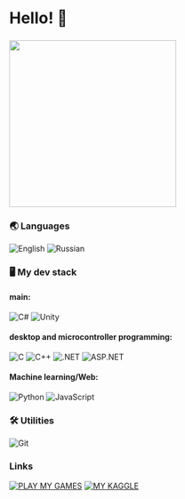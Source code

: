 # Hello! 👋

<h3 align="left"></h3>

<p align="left">
  <img src="https://media0.giphy.com/media/v1.Y2lkPTc5MGI3NjExd21mMjdpYnd3MDk0NnJybzNnOHdycTVqZmF0c2U5Z2UzaDdtdWU1OCZlcD12MV9pbnRlcm5hbF9naWZfYnlfaWQmY3Q9Zw/Xc3R3j4KFMvH01ZWaJ/giphy.gif" width="300">
</p>

### 🌏 Languages
![English](https://img.shields.io/badge/🇬🇧English-000000?style=for-the-badge&logo=data:image/svg+xml;base64,...)
 ![Russian](https://img.shields.io/badge/Russian-000000?style=for-the-badge&logo=data:image/svg+xml;base64,PHN2ZyB4bWxucz0iaHR0cDovL3d3dy53My5vcmcvMjAwMC9zdmciIHZpZXdCb3g9IjAgMCA5MDAgNjAwIj48cmVjdCB3aWR0aD0iOTAwIiBoZWlnaHQ9IjIwMCIgZmlsbD0iI2ZmZiIvPjxyZWN0IHk9IjIwMCIgd2lkdGg9IjkwMCIgaGVpZ2h0PSIyMDAiIGZpbGw9IiMwMDM5YTciLz48cmVjdCB5PSI0MDAiIHdpZHRoPSI5MDAiIGhlaWdodD0iMjAwIiBmaWxsPSIjZDQyMDE5Ii8+PC9zdmc+&logoColor=white)

### 🖥️ My dev stack
#### main:
![C#](https://img.shields.io/badge/C%23-239120?style=for-the-badge&logo=c-sharp&logoColor=white)
![Unity](https://img.shields.io/badge/Unity-100000?style=for-the-badge&logo=unity&logoColor=white)
#### desktop and microcontroller programming:
![C](https://img.shields.io/badge/C-00599C?style=for-the-badge&logo=c&logoColor=white)
![C++](https://img.shields.io/badge/C%2B%2B-00599C?style=for-the-badge&logo=c%2B%2B&logoColor=white)
![.NET](https://img.shields.io/badge/.NET-5C2D91?style=for-the-badge&logo=.net&logoColor=white)
![ASP.NET](https://img.shields.io/badge/ASP.NET-512BD4?style=for-the-badge&logo=.net&logoColor=white)
#### Machine learning/Web:
![Python](https://img.shields.io/badge/Python-3776AB?style=for-the-badge&logo=python&logoColor=white)
![JavaScript](https://img.shields.io/badge/JavaScript-F7DF1E?style=for-the-badge&logo=javascript&logoColor=black)

### 🛠️ Utilities
![Git](https://img.shields.io/badge/Git-F05032?style=for-the-badge&logo=git&logoColor=white)

### Links
[![PLAY MY GAMES](https://img.shields.io/badge/🎮_PLAY_MY_GAMES-FF2449?style=for-the-badge&logo=itch.io&logoColor=white&labelColor=000000)](https://itch.io/profile/siluet-salat)
[![MY KAGGLE](https://img.shields.io/badge/📊_MY_KAGGLE-20BEFF?style=for-the-badge&logo=kaggle&logoColor=white&labelColor=000000)](https://www.kaggle.com/siluet)
